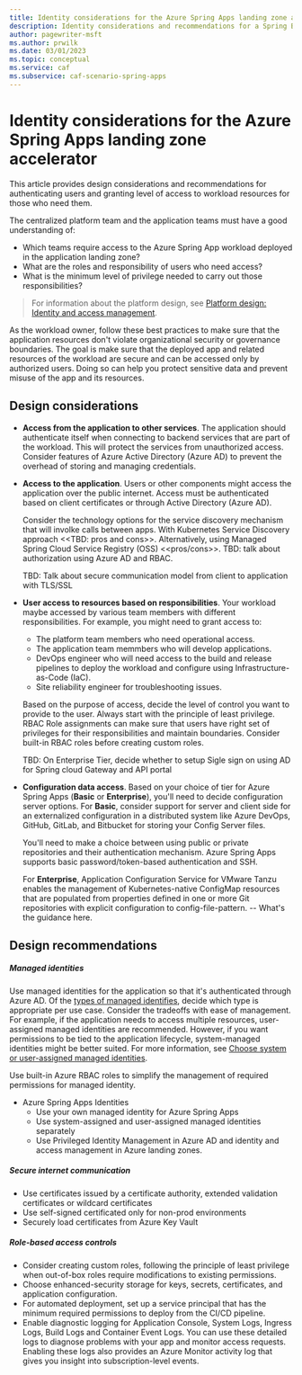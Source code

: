 ```yaml
---
title: Identity considerations for the Azure Spring Apps landing zone accelerator
description: Identity considerations and recommendations for a Spring Boot workload.
author: pagewriter-msft
ms.author: prwilk
ms.date: 03/01/2023
ms.topic: conceptual
ms.service: caf
ms.subservice: caf-scenario-spring-apps
---
```


# Identity considerations for the Azure Spring Apps landing zone accelerator

This article provides design considerations and recommendations for authenticating users and granting level of access to workload resources for those who need them. 

The centralized platform team and the application teams must have a good understanding of:

- Which teams require access to the Azure Spring App workload deployed in the application landing zone?
- What are the roles and responsibility of users who need access?
- What is the minimum level of privilege needed to carry out those responsibilities?

> For information about the platform design, see [Platform design: Identity and access management](/azure/cloud-adoption-framework/ready/landing-zone/design-area/identity-access).

As the workload owner, follow these best practices to make sure that the application resources don't violate organizational security or governance boundaries. The goal is make sure that the deployed app and related resources of the workload are secure and can be accessed only by authorized users. Doing so can help you protect sensitive data and prevent misuse of the app and its resources.

## Design considerations

- **Access from the application to other services**. The application should authenticate itself when connecting to backend services that are part of the workload. This will protect the services from unauthorized access. Consider features of Azure Active Directory (Azure AD) to prevent the overhead of storing and managing credentials. 

- **Access to the application**. Users or other components might access the application over the public internet. Access must be authenticated based on client certificates or through Active Directory (Azure AD). 

	Consider the technology options for the service discovery mechanism that will involke calls between apps. With Kubernetes Service Discovery approach <<TBD: pros and cons>>. Alternatively, using Managed Spring Cloud Service Registry (OSS) <<pros/cons>>. TBD: talk about authorization using Azure AD and RBAC. 

	TBD: Talk about secure communication model from client to application with TLS/SSL

- **User access to resources based on responsibilities**. Your workload maybe accessed by various team members with different responsibilities. For example, you might need to grant access to: 

	- The platform team members who need operational access.
	- The application team memmbers who will develop applications.
	- DevOps engineer who will need access to the build and release pipelines to deploy the workload and configure using Infrastructure-as-Code (IaC).
	- Site reliability engineer for troubleshooting issues.

	Based on the purpose of access, decide the level of control you want to provide to the user. Always start with the principle of least privilege. RBAC Role assignments can make sure that users have right set of privileges for their responsibilities and maintain boundaries. Consider built-in RBAC roles before creating custom roles. 

	TBD: On Enterprise Tier, decide whether to setup Sigle sign on using AD for Spring cloud Gateway and API portal

- **Configuration data access**. Based on your choice of tier for Azure Spring Apps (**Basic** or **Enterprise**), you'll need to decide configuration server options. For **Basic**, consider support for server and client side for an externalized configuration in a distributed system like Azure DevOps, GitHub, GitLab, and Bitbucket for storing your Config Server files. 

	You'll need to make a choice between using public or private repositories and their authentication mechanism. Azure Spring Apps supports basic password/token-based authentication and SSH.
		
	For **Enterprise**, Application Configuration Service for VMware Tanzu enables the management of Kubernetes-native ConfigMap resources that are populated from properties defined in one or more Git repositories with explicit configuration to config-file-pattern. -- What's the guidance here.


## Design recommendations

##### Managed identities

Use managed identities for the application so that it's authenticated through Azure AD. Of the [types of managed identifies](/azure/active-directory/managed-identities-azure-resources/overview#managed-identity-types), decide which type is appropriate per use case. Consider the tradeoffs with ease of management. For example, if the application needs to access multiple resources, user-assigned managed identities are recommended. However, if you want permissions to be tied to the application lifecycle, system-managed identities might be better suited. For more information, see [Choose system or user-assigned managed identities](/azure/active-directory/managed-identities-azure-resources/managed-identity-best-practice-recommendations#choosing-system-or-user-assigned-managed-identities).

Use built-in Azure RBAC roles to simplify the management of required permissions for managed identity.

- Azure Spring Apps Identities
	- Use your own managed identity for Azure Spring Apps
	- Use system-assigned and user-assigned managed identities separately 
	- Use Privileged Identity Management in Azure AD and identity and access management in Azure landing zones.

##### Secure internet communication

- Use certificates issued by a certificate authority, extended validation certificates or wildcard certificates
- Use self-signed certificated only for non-prod environments
- Securely load certificates from Azure Key Vault

##### Role-based access controls

- Consider creating custom roles, following the principle of least privilege when out-of-box roles require modifications to existing permissions. 
- Choose enhanced-security storage for keys, secrets, certificates, and application configuration.
- For automated deployment, set up a service principal that has the minimum required permissions to deploy from the CI/CD pipeline.
- Enable diagnostic logging for Application Console, System Logs, Ingress Logs, Build Logs and Container Event Logs. You can use these detailed logs to diagnose problems with your app and monitor access requests. Enabling these logs also provides an Azure Monitor activity log that gives you insight into subscription-level events.

